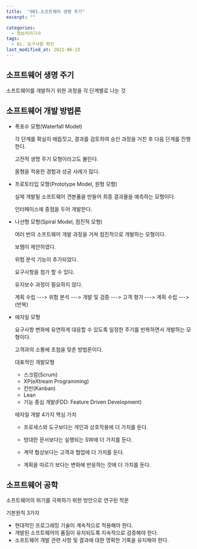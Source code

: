 ```yaml
---
title:  "001.소프트웨어 생명 주기"
excerpt: ""

categories:
  - 정보처리기사
tags:
  - 01. 요구사항 확인
last_modified_at: 2021-06-23
---
```






## 소프트웨어 생명 주기

소프트웨어를 개발하기 위한 과정을 각 단계별로 나눈 것



## 소프트웨어 개발 방법론

* 폭포수 모형(Waterfall Model)

  각 단계를 확실히 매듭짓고, 결과를 검토하여 승인 과정을 거친 후 다음 단계를 진행한다.

  고전적 생명 주기 모형이라고도 불린다.

  몸형을 적용한 경험과 성공 사례가 많다.

  

* 프로토타입 모형(Prototype Model, 원형 모형)

  실제 개발될 소프트웨어 견본품을 만들어 최종 결과물을 예측하는 모형이다.

  인터페이스에 중점을 두어 개발한다.

  

* 나선형 모형(Spiral Model, 점진적 모형)

  여러 번의 소프트웨어 개발 과정을 거쳐 점진적으로 개발하는 모형이다.

  보헴이 제안하였다.

  위험 분석 기능이 추가되었다.

  요구사항을 첨가 할 수 있다.

  유지보수 과정이 필요하지 않다.

  계획 수립 ---> 위험 분석 ---> 개발 및 검증 ---> 고객 평가 ---> 계획 수립 ---> (반복)

  

* 애자일 모형

  요구사항 변화에 유연하게 대응할 수 있도록 일정한 주기를 반복하면서 개발하는 모형이다.

  고객과의 소통에 초첨을 맞춘 방법론이다.

  

  대표적인 개발모형

  - 스크럼(Scrum)
  - XP(eXtream Programming)
  - 칸반(Kanban)
  - Lean
  - 기능 중심 개발(FDD: Feature Driven Development)

     

  애자일 개발 4가지 핵심 가치

  + 프로세스와 도구보다는 개인과 상호작용에 더 가치를 둔다.

  + 방대한 문서보다는 실행되는 SW에 더 가치를 둔다.

  + 계약 협상보다는 고객과 협업에 더 가치를 둔다.

  + 계획을 따르기 보다는 변화에 반응하는 것에 더 가치를 둔다.

    

## 소프트웨어 공학

소프트웨어의 위기를 극복하기 위한 방안으로 연구된 학문

기본원칙 3가지

* 현대적인 프로그래밍 기술이 계속적으로 적용해야 한다.
* 개발된 소프트웨어의 품질이 유지되도록 지속적으로 검증해야 한다.
* 소프트웨어 개발 관련 사항 및 결과에 대한 명확한 기록을 유지해야 한다.













